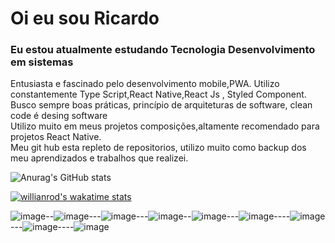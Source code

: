 # Oi eu sou Ricardo
### Eu estou atualmente estudando Tecnologia Desenvolvimento em sistemas 
 Entusiasta e fascinado pelo desenvolvimento mobile,PWA. Utilizo constantemente Type Script,React Native,React Js , Styled Component.</br>
 Busco sempre boas práticas, princípio de arquiteturas de software, clean code é desing software</br>
 Utilizo muito em meus projetos composições,altamente recomendado para projetos React Native.</br>
 Meu git hub esta repleto de repositorios, utilizo muito como backup dos meu aprendizados e trabalhos que realizei. 
 



![Anurag's GitHub stats](https://github-readme-stats.vercel.app/api?username=kenjimaeda54&show_icons=true&theme=gruvbox)

[![willianrod's wakatime stats](https://github-readme-stats.vercel.app/api/wakatime?username=kenjimaeda&layout=compact)](https://github.com/anuraghazra/github-readme-stats)




![image](https://img.shields.io/badge/JavaScript-F7DF1E?style=for-the-badge&logo=javascript&logoColor=black)--![image](https://img.shields.io/badge/React-20232A?style=for-the-badge&logo=react&logoColor=61DAFB)---![image](https://img.shields.io/badge/React_Native-20232A?style=for-the-badge&logo=react&logoColor=61DAFB)---![image](https://img.shields.io/badge/Redux-593D88?style=for-the-badge&logo=redux&logoColor=white)--![image](https://img.shields.io/badge/React_Router-CA4245?style=for-the-badge&logo=react-router&logoColor=white)---![image](https://img.shields.io/badge/firebase-ffca28?style=for-the-badge&logo=firebase&logoColor=white)----![image](https://img.shields.io/badge/CSS-239120?&style=for-the-badge&logo=css3&logoColor=white)---![image](https://img.shields.io/badge/HTML5-E34F26?style=for-the-badge&logo=html5&logoColor=white)----![image](https://img.shields.io/badge/TypeScript-007ACC?style=for-the-badge&logo=typescript&logoColor=white)
 
